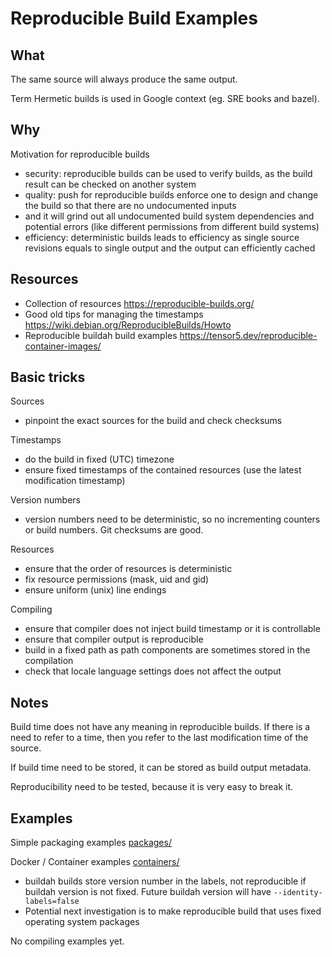 Reproducible Build Examples
===========================

What
----

The same source will always produce the same output.

Term Hermetic builds is used in Google context (eg. SRE books and bazel).

Why
---

Motivation for reproducible builds

- security: reproducible builds can be used to verify builds, as the build result can be checked on another system
- quality: push for reproducible builds enforce one to design and change the build so that there are no undocumented inputs
- and it will grind out all undocumented build system dependencies and potential errors (like different permissions from different build systems)
- efficiency: deterministic builds leads to efficiency as single source revisions equals to single output and the output can efficiently cached

Resources
---------

- Collection of resources <https://reproducible-builds.org/>
- Good old tips for managing the timestamps <https://wiki.debian.org/ReproducibleBuilds/Howto>
- Reproducible buildah build examples <https://tensor5.dev/reproducible-container-images/>

Basic tricks
------------

Sources

- pinpoint the exact sources for the build and check checksums

Timestamps

- do the build in fixed (UTC) timezone
- ensure fixed timestamps of the contained resources (use the latest modification timestamp)

Version numbers

- version numbers need to be deterministic, so no incrementing counters or build numbers. Git checksums are good.

Resources

- ensure that the order of resources is deterministic
- fix resource permissions (mask, uid and gid)
- ensure uniform (unix) line endings

Compiling

- ensure that compiler does not inject build timestamp or it is controllable
- ensure that compiler output is reproducible
- build in a fixed path as path components are sometimes stored in the compilation
- check that locale language settings does not affect the output

Notes
-----

Build time does not have any meaning in reproducible builds. If there is a need to refer to a time, then you refer to the last modification time of the source.

If build time need to be stored, it can be stored as build output metadata.

Reproducibility need to be tested, because it is very easy to break it.

Examples
--------

Simple packaging examples [packages/](packages/)

Docker / Container examples [containers/](containers/)

- buildah builds store version number in the labels, not reproducible if buildah version is not fixed. Future buildah version will have `--identity-labels=false`
- Potential next investigation is to make reproducible build that uses fixed operating system packages

No compiling examples yet.
